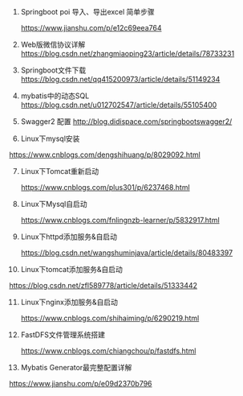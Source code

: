 1. Springboot poi 导入、导出excel 简单步骤

   https://www.jianshu.com/p/e12c69eea764

2. Web版微信协议详解
  https://blog.csdn.net/zhangmiaoping23/article/details/78733231

3. Springboot文件下载
  https://blog.csdn.net/qq415200973/article/details/51149234

4. mybatis中的动态SQL
  https://blog.csdn.net/u012702547/article/details/55105400

5. Swagger2 配置
  http://blog.didispace.com/springbootswagger2/

6. Linux下mysql安装

  https://www.cnblogs.com/dengshihuang/p/8029092.html

7. Linux下Tomcat重新启动

   https://www.cnblogs.com/plus301/p/6237468.html

8. Linux下Mysql自启动

   https://www.cnblogs.com/fnlingnzb-learner/p/5832917.html

9. Linux下httpd添加服务&自启动

   https://blog.csdn.net/wangshuminjava/article/details/80483397

10. Linux下tomcat添加服务&自启动

  https://blog.csdn.net/zfl589778/article/details/51333442

11. Linux下nginx添加服务&自启动

    https://www.cnblogs.com/shihaiming/p/6290219.html

12. FastDFS文件管理系统搭建

    https://www.cnblogs.com/chiangchou/p/fastdfs.html

13. Mybatis Generator最完整配置详解

   https://www.jianshu.com/p/e09d2370b796

